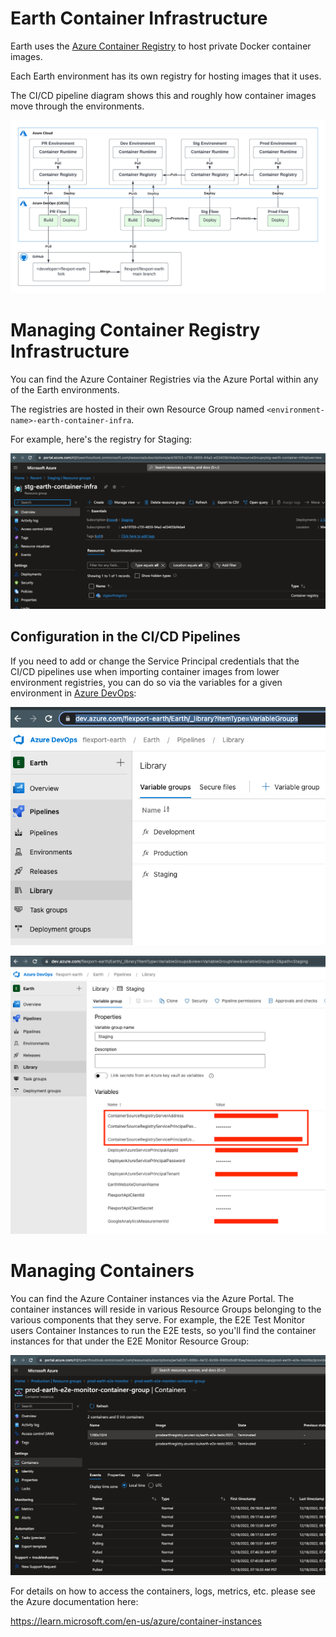 # Earth Container Infrastructure

Earth uses the [Azure Container Registry](https://azure.microsoft.com/en-us/products/container-registry) to host private Docker container images.

Each Earth environment has its own registry for hosting images that it uses.

The CI/CD pipeline diagram shows this and roughly how container images move through the environments.

![Earth CI/CD Pipeline Diagram](/dev/docs/release-management/earth-ci-cd-pipeline.png)

# Managing Container Registry Infrastructure

You can find the Azure Container Registries via the Azure Portal within any of the Earth environments.

The registries are hosted in their own Resource Group named `<environment-name>-earth-container-infra`.

For example, here's the registry for Staging:

![Earth Staging Container Registry](./azure-staging-container-registry.png)

## Configuration in the CI/CD Pipelines

If you need to add or change the Service Principal credentials that the CI/CD pipelines use when importing container images from lower environment registries, you can do so via the variables for a given environment in [Azure DevOps](https://dev.azure.com/flexport-earth/Earth/_library?itemType=VariableGroups):

![Azure DevOps Variable Groups](./azure-devops-variable-groups.png)

![Azure DevOps Staging Variables](./azure-devops-staging-variables.png)

# Managing Containers

You can find the Azure Container instances via the Azure Portal. The container instances will reside in various Resource Groups belonging to the various components that they serve. For example, the E2E Test Monitor users Container Instances to run the E2E tests, so you'll find the container instances for that under the E2E Monitor Resource Group:

![E2E Test Monitor Containers](../e2e-test-monitor/e2e-test-monitor-containers.png)

For details on how to access the containers, logs, metrics, etc. please see the Azure documentation here:

https://learn.microsoft.com/en-us/azure/container-instances
